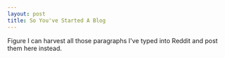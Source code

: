 ```yaml
---
layout: post
title: So You've Started A Blog
---
```


Figure I can harvest all those paragraphs I've typed into Reddit and post them here instead.

